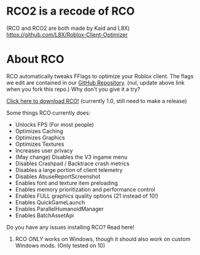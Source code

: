 # RCO2 is a recode of RCO

(RCO and RCO2 are both made by Kaid and L8X)
https://github.com/L8X/Roblox-Client-Optimizer
# About RCO

RCO automatically tweaks FFlags to optimize your Roblox client.
The flags we edit are contained in our [GitHub Repository](https://github.com/L8X/RobloxClientOptimizer2/blob/main/ClientAppSettings.json).
(nul, update above link when you fork this repo.)
Why don't you give it a try?

[Click here to download RCO!](https://github.com/L8X/roblox-client-optimizer/releases/download/v1.2/RCO-Installer.zip)
(currently 1.0, still need to make a release)

Some things RCO currently does:

- Unlocks FPS (For most people)
- Optimizes Caching
- Optimizes Graphics
- Optimizes Textures
- Increases user privacy
- (May change) Disables the V3 ingame menu
- Disables Crashpad / Backtrace crash metrics
- Disables a large portion of client telemetry
- Disables AbuseReportScreenshot
- Enables font and texture item preloading
- Enables memory prioritization and performance control
- Enables FULL graphics quality options (21 instead of 10!)
- Enables QuickGameLaunch
- Enables ParallelHumanoidManager
- Enables BatchAssetApi

Do you have any issues installing RCO? Read here!
1. RCO *ONLY* works on Windows, though it should also work on custom Windows mods. (Only tested on 10)
